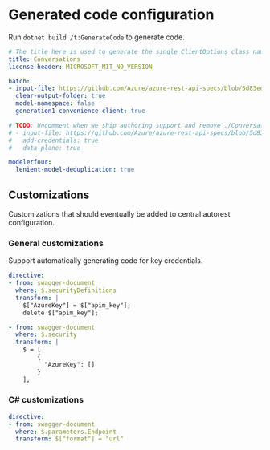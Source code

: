 # Generated code configuration

Run `dotnet build /t:GenerateCode` to generate code.

``` yaml
# The title here is used to generate the single ClientOptions class name.
title: Conversations
license-header: MICROSOFT_MIT_NO_VERSION

batch:
- input-file: https://github.com/Azure/azure-rest-api-specs/blob/5d83edc20514ecdf38a0d5b7c1f8aad3362e8062/specification/cognitiveservices/data-plane/Language/preview/2022-03-01-preview/analyzeconversations.json
  clear-output-folder: true
  model-namespace: false
  generation1-convenience-client: true

# TODO: Uncomment when we ship authoring support and remove ./ConversationsClientOptions.cs.
# - input-file: https://github.com/Azure/azure-rest-api-specs/blob/5d83edc20514ecdf38a0d5b7c1f8aad3362e8062/specification/cognitiveservices/data-plane/Language/preview/2021-07-15-preview/analyzeconversations-authoring.json
#   add-credentials: true
#   data-plane: true

modelerfour:
  lenient-model-deduplication: true
```

## Customizations

Customizations that should eventually be added to central autorest configuration.

### General customizations

Support automatically generating code for key credentials.

``` yaml
directive:
- from: swagger-document
  where: $.securityDefinitions
  transform: |
    $["AzureKey"] = $["apim_key"];
    delete $["apim_key"];

- from: swagger-document
  where: $.security
  transform: |
    $ = [
        {
          "AzureKey": []
        }
    ];
```

### C# customizations

``` yaml
directive:
- from: swagger-document
  where: $.parameters.Endpoint
  transform: $["format"] = "url"
```
